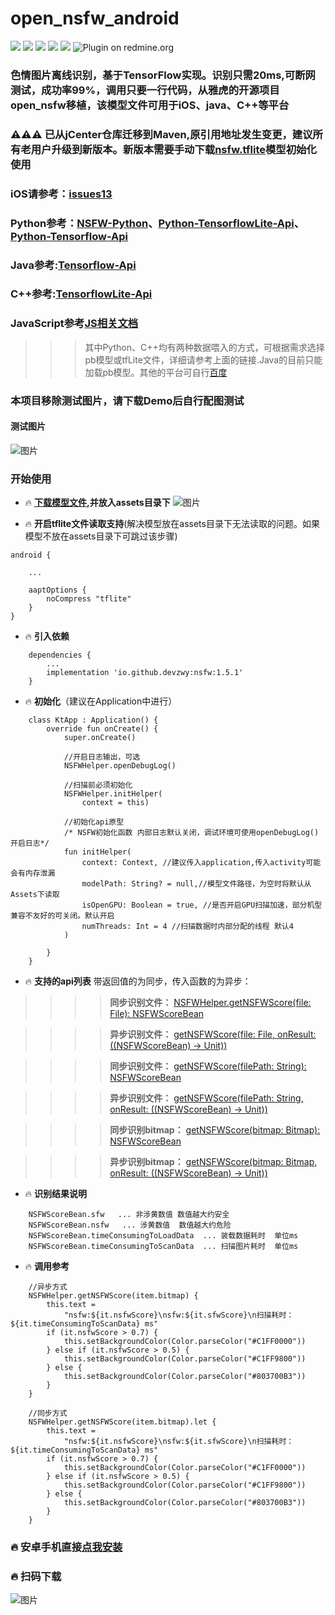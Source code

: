 # open_nsfw_android
[![](https://img.shields.io/badge/Download-1.5.1-brightgreen.svg)](https://mvnrepository.com/artifact/io.github.devzwy/nsfw)  [![](https://img.shields.io/badge/Base-TensorFlow-brightgreen.svg)](https://github.com/devzwy/open_nsfw_android) [![](https://img.shields.io/badge/license-Apache%202-green.svg)](https://www.apache.org/licenses/LICENSE-2.0)
[![](https://img.shields.io/badge/%E4%BD%9C%E8%80%85-赵文贇-orange.svg)](https://github.com/devzwy/open_nsfw_android) [![](https://img.shields.io/badge/QQ-3648415-brightgreen.svg)](https://github.com/devzwy/open_nsfw_android) ![Plugin on redmine.org](https://img.shields.io/redmine/plugin/stars/redmine_xlsx_format_issue_exporter?color=1&logo=1)

### 色情图片离线识别，基于TensorFlow实现。识别只需20ms,可断网测试，成功率99%，调用只要一行代码，从雅虎的开源项目open_nsfw移植，该模型文件可用于iOS、java、C++等平台
### ⚠️⚠️⚠️ 已从jCenter仓库迁移到Maven,原引用地址发生变更，建议所有老用户升级到新版本。新版本需要手动下载[nsfw.tflite](https://github.com/devzwy/open_nsfw_android/blob/dev/app/src/main/assets/nsfw.tflite)模型初始化使用
### iOS请参考：[issues13](https://github.com/devzwy/open_nsfw_android/issues/13)
### Python参考：[NSFW-Python](https://github.com/devzwy/NSFW-Python)、[Python-TensorflowLite-Api](https://tensorflow.google.cn/api_docs/python/tf/lite)、[Python-Tensorflow-Api](https://tensorflow.google.cn/api_docs/python/tf)
### Java参考:[Tensorflow-Api](https://tensorflow.google.cn/api_docs/java/reference/org/tensorflow/package-summary)
### C++参考:[TensorflowLite-Api](https://tensorflow.google.cn/lite/api_docs/cc)
### JavaScript参考[JS相关文档](https://js.tensorflow.org/api/latest/)
>>> 其中Python、C++均有两种数据喂入的方式，可根据需求选择pb模型或tfLite文件，详细请参考上面的链接.Java的目前只能加载pb模型。其他的平台可自行[百度](https://www.baidu.com)
### 本项目移除测试图片，请下载Demo后自行配图测试  
#### 测试图片

![图片](https://github.com/devzwy/open_nsfw_android/blob/dev/img/demopic.png)

### 开始使用

- 🔥 __[下载模型文件](https://github.com/devzwy/open_nsfw_android/blob/dev/app/src/main/assets/nsfw.tflite),并放入assets目录下__
![图片](https://github.com/devzwy/open_nsfw_android/blob/dev/img/assets.png)

- 🔥 __开启tflite文件读取支持__(解决模型放在assets目录下无法读取的问题。如果模型不放在assets目录下可跳过该步骤)

```
android {

    ...

    aaptOptions {
        noCompress "tflite"
    }
}
```
- 🔥 __引入依赖__

```
    dependencies {
        ...
        implementation 'io.github.devzwy:nsfw:1.5.1'
    }

```

- 🔥 __初始化__（建议在Application中进行）

```
    class KtApp : Application() {
        override fun onCreate() {
            super.onCreate()

            //开启日志输出，可选
            NSFWHelper.openDebugLog()

            //扫描前必须初始化
            NSFWHelper.initHelper(
                context = this)

            //初始化api原型
            /* NSFW初始化函数 内部日志默认关闭，调试环境可使用openDebugLog()开启日志*/
            fun initHelper(
                context: Context, //建议传入application,传入activity可能会有内存泄漏
                modelPath: String? = null,//模型文件路径，为空时将默认从Assets下读取
                isOpenGPU: Boolean = true, //是否开启GPU扫描加速，部分机型兼容不友好的可关闭。默认开启
                numThreads: Int = 4 //扫描数据时内部分配的线程 默认4
            )

        }
    }
```

- 🔥 __支持的api列表__ 带返回值的为同步，传入函数的为异步：

>>>> __同步识别文件：__ [NSFWHelper.getNSFWScore(file: File): NSFWScoreBean](https://github.com/devzwy/open_nsfw_android/blob/dev/nsfw/src/main/java/io/github/devzwy/nsfw/NSFWHelper.kt)

>>>> __异步识别文件：__ [getNSFWScore(file: File, onResult: ((NSFWScoreBean) -> Unit))](https://github.com/devzwy/open_nsfw_android/blob/dev/nsfw/src/main/java/io/github/devzwy/nsfw/NSFWHelper.kt)

>>>> __同步识别文件：__ [getNSFWScore(filePath: String): NSFWScoreBean](https://github.com/devzwy/open_nsfw_android/blob/dev/nsfw/src/main/java/io/github/devzwy/nsfw/NSFWHelper.kt)

>>>> __异步识别文件：__ [getNSFWScore(filePath: String, onResult: ((NSFWScoreBean) -> Unit))](https://github.com/devzwy/open_nsfw_android/blob/dev/nsfw/src/main/java/io/github/devzwy/nsfw/NSFWHelper.kt)

>>>> __同步识别bitmap：__ [getNSFWScore(bitmap: Bitmap): NSFWScoreBean](https://github.com/devzwy/open_nsfw_android/blob/dev/nsfw/src/main/java/io/github/devzwy/nsfw/NSFWHelper.kt)

>>>> __异步识别bitmap：__ [getNSFWScore(bitmap: Bitmap, onResult: ((NSFWScoreBean) -> Unit))](https://github.com/devzwy/open_nsfw_android/blob/dev/nsfw/src/main/java/io/github/devzwy/nsfw/NSFWHelper.kt)


- 🔥 __识别结果说明__
```
    NSFWScoreBean.sfw   ... 非涉黄数值 数值越大约安全
    NSFWScoreBean.nsfw   ... 涉黄数值  数值越大约危险
    NSFWScoreBean.timeConsumingToLoadData  ... 装载数据耗时  单位ms
    NSFWScoreBean.timeConsumingToScanData  ... 扫描图片耗时  单位ms
```

- 🔥 __调用参考__

```
    //异步方式
    NSFWHelper.getNSFWScore(item.bitmap) {
        this.text =
            "nsfw:${it.nsfwScore}\nsfw:${it.sfwScore}\n扫描耗时：${it.timeConsumingToScanData} ms"
        if (it.nsfwScore > 0.7) {
            this.setBackgroundColor(Color.parseColor("#C1FF0000"))
        } else if (it.nsfwScore > 0.5) {
            this.setBackgroundColor(Color.parseColor("#C1FF9800"))
        } else {
            this.setBackgroundColor(Color.parseColor("#803700B3"))
        }
    }

    //同步方式
    NSFWHelper.getNSFWScore(item.bitmap).let {
        this.text =
            "nsfw:${it.nsfwScore}\nsfw:${it.sfwScore}\n扫描耗时：${it.timeConsumingToScanData} ms"
        if (it.nsfwScore > 0.7) {
            this.setBackgroundColor(Color.parseColor("#C1FF0000"))
        } else if (it.nsfwScore > 0.5) {
            this.setBackgroundColor(Color.parseColor("#C1FF9800"))
        } else {
            this.setBackgroundColor(Color.parseColor("#803700B3"))
        }
    }

```

### 🔥 安卓手机直接[点我安装](http://d.6short.com/q9cv)

### 🔥 扫码下载

![图片](https://github.com/devzwy/open_nsfw_android/blob/dev/img/2.png)
